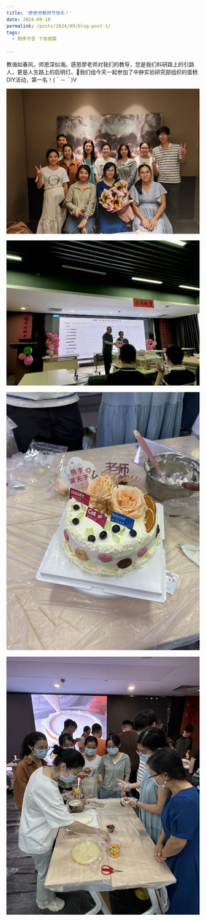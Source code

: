 ```yaml
---
title: '廖老师教师节快乐！'
date: 2024-09-10
permalink: /posts/2024/09/blog-post-1/
tags:
  - 桃李不言 下自成蹊
  
---
```


教诲如春风，师恩深似海。感恩廖老师对我们的教导，您是我们科研路上的引路人，更是人生路上的启明灯。💐我们组今天一起参加了中肿实验研究部组织的蛋糕DIY活动，第一名！(＾－＾)V

![](/images/posts/微信图片_20241223233406.jpg)

![](/images/posts/微信图片_20241223233353.jpg)

![](/images/posts/微信图片_20241223233343.jpg)

![](/images/posts/微信图片_20241223233328.jpg)
